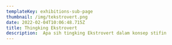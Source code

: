 ```yaml
---
templateKey: exhibitions-sub-page
thumbnail: /img/tekstrovert.png
date: 2022-02-04T10:06:48.715Z
title: Thingking Ekstrovert
description:  Apa sih tingking Ekstrovert dalam konsep stifin
---
```


<!-- ![clay-images-15](/img/personal.png)

![clay-images-15](/img/familly.png) -->




